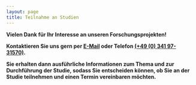 ```yaml
---
layout: page
title: Teilnahme an Studien
---
```


<p><b>Vielen Dank für Ihr Interesse an unseren Forschungsprojekten!<b></p>
<p>Kontaktieren Sie uns gern per <a href="mailto:empschul_hiwi@uni-leipzig.de">E-Mail</a> oder Telefon <a href="tel:+4903419731570">(+49 (0) 341 97-31570)</a>.</p> 
<p>Sie erhalten dann ausführliche Informationen zum Thema und zur Durchführung der Studie, sodass Sie entscheiden können, ob Sie an der Studie teilnehmen und einen Termin vereinbaren möchten.</p>


